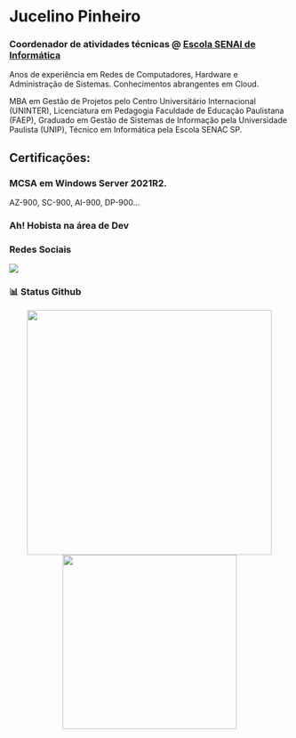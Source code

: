 # Jucelino Pinheiro

<div>
  <h3>
    Coordenador de atividades técnicas @ <a href="https://informatica.sp.senai.br/">Escola SENAI de Informática</a>
  </h3>
</div>

Anos de experiência em Redes de Computadores, Hardware e Administração de Sistemas. Conhecimentos abrangentes em Cloud.

MBA em Gestão de Projetos pelo Centro Universitário Internacional (UNINTER), Licenciatura em Pedagogia Faculdade de Educação Paulistana (FAEP), Graduado em Gestão de Sistemas de Informação pela Universidade Paulista (UNIP), Técnico em Informática pela Escola SENAC SP.

## Certificações:
### MCSA em Windows Server 2021R2.

AZ-900, SC-900, AI-900, DP-900...


### Ah! Hobista na área de Dev


### Redes Sociais

<div>
  <a href="https://www.linkedin.com/in/jucelino/" target="_blank">
    <img src="https://img.shields.io/badge/-Linkedin-0077B5?style=for-the-badge&logo=linkedin&logoColor=white"/>
  </a>
</div>

### 📊 Status Github
<div align="center">
    <img src="https://github-readme-stats.vercel.app/api?username=jucelinopinheiro&show_icons=true&include_all_commits=true&line_height=20&hide_border=true&theme=graywhite" width="440"/>
    <img src="https://github-readme-stats.vercel.app/api/top-langs/?username=jucelinopinheiro&layout=compact&theme=graywhite&hide_border=true" width="313" />
</div>
